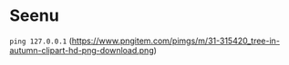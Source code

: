 # Seenu
`ping 127.0.0.1`
![]()(https://www.pngitem.com/pimgs/m/31-315420_tree-in-autumn-clipart-hd-png-download.png)
